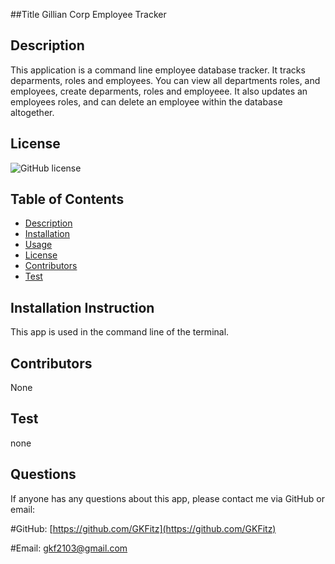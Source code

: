 ##Title 
Gillian Corp Employee Tracker

## Description
This application is a command line employee database tracker. It tracks deparments, roles and employees. You can view all departments roles, and employees, create deparments, roles and employeee. It also updates an employees roles, and can delete an employee within the database altogether.   

## License
![GitHub license](https://img.shields.io/badge/license-MIT-blue.svg)

## Table of Contents
* [Description](#Description)
* [Installation](#Installation)
* [Usage](#Usage)
* [License](#License)
* [Contributors](#Contributors)
* [Test](#Test)


## Installation Instruction
This app is used in the command line of the terminal.

## Contributors
None

## Test
none

## Questions
If anyone has any questions about this app, please contact me via GitHub or email:

#GitHub: [https://github.com/GKFitz](https://github.com/GKFitz)

#Email: [gkf2103@gmail.com](gkf2103@gmail.com)
